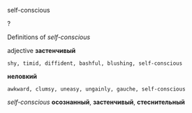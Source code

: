 self-conscious

?


Definitions of _self-conscious_

adjective
**застенчивый**

    shy, timid, diffident, bashful, blushing, self-conscious
**неловкий**

    awkward, clumsy, uneasy, ungainly, gauche, self-conscious

_self-conscious_
**осознанный**, **застенчивый**, **стеснительный**